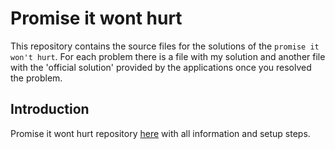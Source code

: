 # Promise it wont hurt

This repository contains the source files for the solutions of the `promise it won't hurt`. For each problem there is a file with my solution and another file with the \'official solution' provided by the applications once you resolved the problem.

## Introduction

Promise it wont hurt repository [here](https://github.com/stevekane/promise-it-wont-hurt) with all information and setup steps.